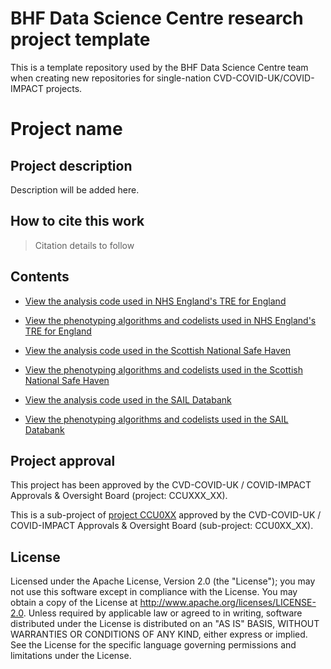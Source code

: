 # BHF Data Science Centre research project template

This is a template repository used by the BHF Data Science Centre team when creating new repositories for single-nation CVD-COVID-UK/COVID-IMPACT projects.

# Project name

## Project description

Description will be added here.

## How to cite this work
> Citation details to follow

## Contents

* [View the analysis code used in NHS England's TRE for England](https://github.com/BHFDSC/CCU0XX_XX/tree/main/code)
* [View the phenotyping algorithms and codelists used in NHS England's TRE for England](https://github.com/BHFDSC/CCU0XX_XX/tree/main/phenotypes)

* [View the analysis code used in the Scottish National Safe Haven](https://github.com/BHFDSC/CCU0XX_XX/tree/main/code)
* [View the phenotyping algorithms and codelists used in the Scottish National Safe Haven](https://github.com/BHFDSC/CCU0XX_XX/tree/main/phenotypes)

* [View the analysis code used in the SAIL Databank](https://github.com/BHFDSC/CCU0XX_XX/tree/main/code)
* [View the phenotyping algorithms and codelists used in the SAIL Databank](https://github.com/BHFDSC/CCU0XX_XX/tree/main/phenotypes)

## Project approval

This project has been approved by the CVD-COVID-UK / COVID-IMPACT Approvals & Oversight Board (project: CCUXXX_XX).

This is a sub-project of [project CCU0XX](https://github.com/BHFDSC/CCU0XX) approved by the CVD-COVID-UK / COVID-IMPACT Approvals & Oversight Board (sub-project: CCU0XX_XX).

## License

Licensed under the Apache License, Version 2.0 (the "License"); you may not use this software except in compliance with the License. You may obtain a copy of the License at http://www.apache.org/licenses/LICENSE-2.0. Unless required by applicable law or agreed to in writing, software distributed under the License is distributed on an "AS IS" BASIS, WITHOUT WARRANTIES OR CONDITIONS OF ANY KIND, either express or implied. See the License for the specific language governing permissions and limitations under the License.
